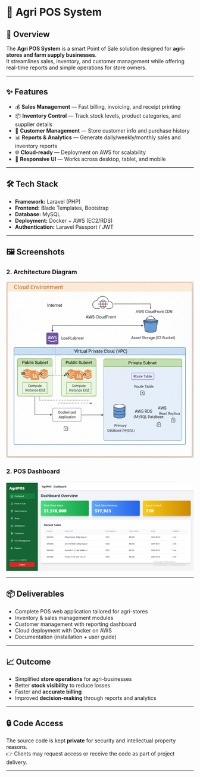 # 🌾 Agri POS System

## 📌 Overview
The **Agri POS System** is a smart Point of Sale solution designed for **agri-stores and farm supply businesses**.  
It streamlines sales, inventory, and customer management while offering real-time reports and simple operations for store owners.

---

## ✨ Features
- 💰 **Sales Management** — Fast billing, invoicing, and receipt printing  
- 📦 **Inventory Control** — Track stock levels, product categories, and supplier details  
- 👥 **Customer Management** — Store customer info and purchase history  
- 📊 **Reports & Analytics** — Generate daily/weekly/monthly sales and inventory reports  
- 🌐 **Cloud-ready** — Deployment on AWS for scalability  
- 📱 **Responsive UI** — Works across desktop, tablet, and mobile  

---

## 🛠️ Tech Stack
- **Framework:** Laravel (PHP)  
- **Frontend:** Blade Templates, Bootstrap  
- **Database:** MySQL  
- **Deployment:** Docker + AWS (EC2/RDS)  
- **Authentication:** Laravel Passport / JWT  

---

## 🖼️ Screenshots

### 2. Architecture Diagram   
![Agri POS Dashboard](./agri-pos-architecture.png)

### 2. POS Dashboard  
![Agri POS Dashboard](./agri-pos-dashboard.png)  

---

## 📦 Deliverables
- Complete POS web application tailored for agri-stores  
- Inventory & sales management modules  
- Customer management with reporting dashboard  
- Cloud deployment with Docker on AWS  
- Documentation (installation + user guide)  

---

## 📈 Outcome
- Simplified **store operations** for agri-businesses  
- Better **stock visibility** to reduce losses  
- Faster and **accurate billing**  
- Improved **decision-making** through reports and analytics  

---

## 🔒 Code Access
The source code is kept **private** for security and intellectual property reasons.  
👉 Clients may request access or receive the code as part of project delivery.

---
